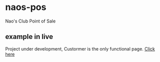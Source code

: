# naos-pos
Nao's Club Point of Sale

## example in live
Project under development, Custormer is the only functional page. [Click here](naosclubpos.sanlaris.es)

